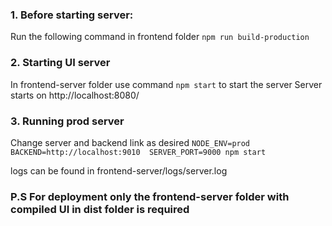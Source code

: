 ### 1. Before starting server:
Run the following command in frontend folder
`npm run build-production`

### 2. Starting UI server
In frontend-server folder use command `npm start` to start the server
Server starts on http://localhost:8080/

### 3. Running prod server
Change server and backend link as desired
`NODE_ENV=prod BACKEND=http://localhost:9010  SERVER_PORT=9000 npm start`

logs can be found in frontend-server/logs/server.log
### P.S For deployment only the frontend-server folder with compiled UI in dist folder is required
